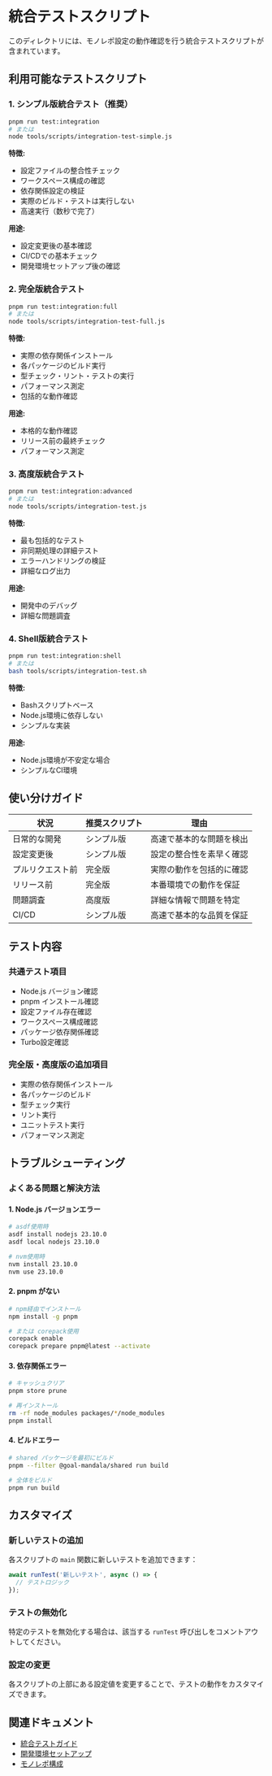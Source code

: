 # 統合テストスクリプト

このディレクトリには、モノレポ設定の動作確認を行う統合テストスクリプトが含まれています。

## 利用可能なテストスクリプト

### 1. シンプル版統合テスト（推奨）

```bash
pnpm run test:integration
# または
node tools/scripts/integration-test-simple.js
```

**特徴:**

- 設定ファイルの整合性チェック
- ワークスペース構成の確認
- 依存関係設定の検証
- 実際のビルド・テストは実行しない
- 高速実行（数秒で完了）

**用途:**

- 設定変更後の基本確認
- CI/CDでの基本チェック
- 開発環境セットアップ後の確認

### 2. 完全版統合テスト

```bash
pnpm run test:integration:full
# または
node tools/scripts/integration-test-full.js
```

**特徴:**

- 実際の依存関係インストール
- 各パッケージのビルド実行
- 型チェック・リント・テストの実行
- パフォーマンス測定
- 包括的な動作確認

**用途:**

- 本格的な動作確認
- リリース前の最終チェック
- パフォーマンス測定

### 3. 高度版統合テスト

```bash
pnpm run test:integration:advanced
# または
node tools/scripts/integration-test.js
```

**特徴:**

- 最も包括的なテスト
- 非同期処理の詳細テスト
- エラーハンドリングの検証
- 詳細なログ出力

**用途:**

- 開発中のデバッグ
- 詳細な問題調査

### 4. Shell版統合テスト

```bash
pnpm run test:integration:shell
# または
bash tools/scripts/integration-test.sh
```

**特徴:**

- Bashスクリプトベース
- Node.js環境に依存しない
- シンプルな実装

**用途:**

- Node.js環境が不安定な場合
- シンプルなCI環境

## 使い分けガイド

| 状況 | 推奨スクリプト | 理由 |
|------|---------------|------|
| 日常的な開発 | シンプル版 | 高速で基本的な問題を検出 |
| 設定変更後 | シンプル版 | 設定の整合性を素早く確認 |
| プルリクエスト前 | 完全版 | 実際の動作を包括的に確認 |
| リリース前 | 完全版 | 本番環境での動作を保証 |
| 問題調査 | 高度版 | 詳細な情報で問題を特定 |
| CI/CD | シンプル版 | 高速で基本的な品質を保証 |

## テスト内容

### 共通テスト項目

- Node.js バージョン確認
- pnpm インストール確認
- 設定ファイル存在確認
- ワークスペース構成確認
- パッケージ依存関係確認
- Turbo設定確認

### 完全版・高度版の追加項目

- 実際の依存関係インストール
- 各パッケージのビルド
- 型チェック実行
- リント実行
- ユニットテスト実行
- パフォーマンス測定

## トラブルシューティング

### よくある問題と解決方法

#### 1. Node.js バージョンエラー

```bash
# asdf使用時
asdf install nodejs 23.10.0
asdf local nodejs 23.10.0

# nvm使用時
nvm install 23.10.0
nvm use 23.10.0
```

#### 2. pnpm がない

```bash
# npm経由でインストール
npm install -g pnpm

# または corepack使用
corepack enable
corepack prepare pnpm@latest --activate
```

#### 3. 依存関係エラー

```bash
# キャッシュクリア
pnpm store prune

# 再インストール
rm -rf node_modules packages/*/node_modules
pnpm install
```

#### 4. ビルドエラー

```bash
# shared パッケージを最初にビルド
pnpm --filter @goal-mandala/shared run build

# 全体をビルド
pnpm run build
```

## カスタマイズ

### 新しいテストの追加

各スクリプトの `main` 関数に新しいテストを追加できます：

```javascript
await runTest('新しいテスト', async () => {
  // テストロジック
});
```

### テストの無効化

特定のテストを無効化する場合は、該当する `runTest` 呼び出しをコメントアウトしてください。

### 設定の変更

各スクリプトの上部にある設定値を変更することで、テストの動作をカスタマイズできます。

## 関連ドキュメント

- [統合テストガイド](../../docs/integration-testing.md)
- [開発環境セットアップ](../../README.md)
- [モノレポ構成](../../docs/monorepo-structure.md)
